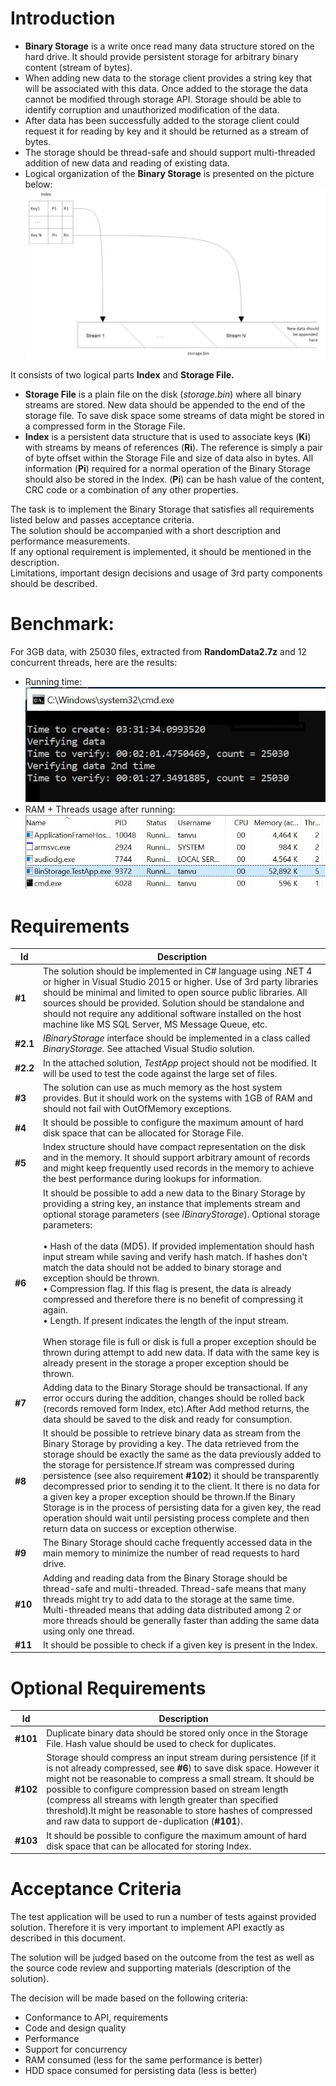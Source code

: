 # Introduction

- **Binary Storage** is a write once read many data structure stored on the hard drive. It should provide persistent storage for arbitrary binary content (stream of bytes). 
- When adding new data to the storage client provides a string key that will be associated with this data. Once added to the storage the data cannot be modified through storage API. Storage should be able to identify corruption and unauthorized modification of the data. 
- After data has been successfully added to the storage client could request it for reading by key and it should be returned as a stream of bytes. 
- The storage should be thread-safe and should support multi-threaded addition of new data and reading of existing data. 
- Logical organization of the **Binary Storage** is presented on the picture below:
![Logical Structure](https://raw.githubusercontent.com/NhatTanVu/BinaryStorage/master/_screenshots/logical%20structure.jpg?raw=true "Logical Structure")

It consists of two logical parts **Index** and **Storage File.**

- **Storage File** is a plain file on the disk (_storage.bin_) where all binary streams are stored. New data should be appended to the end of the storage file. To save disk space some streams of data might be stored in a compressed form in the Storage File.
- **Index** is a persistent data structure that is used to associate keys (**Ki**) with streams by means of references (**Ri**). The reference is simply a pair of byte offset within the Storage File and size of data also in bytes. All information (**Pi**) required for a normal operation of the Binary Storage should also be stored in the Index. (**Pi**) can be hash value of the content, CRC code or a combination of any other properties.

The task is to implement the Binary Storage that satisfies all requirements listed below and passes acceptance criteria.<br/> The solution should be accompanied with a short description and performance measurements.<br/> If any optional requirement is implemented, it should be mentioned in the description.<br/> Limitations, important design decisions and usage of 3rd party components should be described.

# Benchmark:
For 3GB data, with 25030 files, extracted from **RandomData2.7z** and 12 concurrent threads, here are the results:
- Running time:<br/>
![Running time](https://raw.githubusercontent.com/NhatTanVu/BinaryStorage/master/_screenshots/benchmark_1.JPG "Running time")
- RAM + Threads usage after running:<br/>
![RAM + Threads](https://raw.githubusercontent.com/NhatTanVu/BinaryStorage/master/_screenshots/benchmark_2.JPG "RAM + Threads")

# Requirements

| Id | Description |
| --- | --- |
| **#1** | The solution should be implemented in C# language using .NET 4 or higher in Visual Studio 2015 or higher.  Use of 3rd party libraries should be minimal and limited to open source public libraries. All sources should be provided. Solution should be standalone and should not require any additional software installed on the host machine like MS SQL Server, MS Message Queue, etc. |
| **#2.1** | _IBinaryStorage_ interface should be implemented in a class called _BinaryStorage._ See attached Visual Studio solution. |
| **#2.2** | In the attached solution, _TestApp_ project should not be modified. It will be used to test the code against the large set of files. |
| **#3** | The solution can use as much memory as the host system provides. But it should work on the systems with 1GB of RAM and should not fail with OutOfMemory exceptions. |
| **#4** | It should be possible to configure the maximum amount of hard disk space that can be allocated for Storage File. |
| **#5** | Index structure should have compact representation on the disk and in the memory. It should support arbitrary amount of records and might keep frequently used records in the memory to achieve the best performance during lookups for information. |
| **#6** | It should be possible to add a new data to the Binary Storage by providing a string key, an instance that implements stream and optional storage parameters (see _IBinaryStorage_). Optional storage parameters:<br/><br/>&bull; Hash of the data (MD5). If provided implementation should hash input stream while saving and verify hash match. If hashes don't match the data should not be added to binary storage and exception should be thrown.<br/>&bull; Compression flag. If this flag is present, the data is already compressed and therefore there is no benefit of compressing it again.<br/>&bull; Length. If present indicates the length of the input stream.<br/><br/>When storage file is full or disk is full a proper exception should be thrown during attempt to add new data. If data with the same key is already present in the storage a proper exception should be thrown. |
| **#7** | Adding data to the Binary Storage should be transactional. If any error occurs during the addition, changes should be rolled back (records removed form Index, etc).After Add method returns, the data should be saved to the disk and ready for consumption. |
| **#8** | It should be possible to retrieve binary data as stream from the Binary Storage by providing a key. The data retrieved from the storage should be exactly the same as the data previously added to the storage for persistence.If stream was compressed during persistence (see also requirement **#102**) it should be transparently decompressed prior to sending it to the client. It there is no data for a given key a proper exception should be thrown.If the Binary Storage is in the process of persisting data for a given key, the read operation should wait until persisting process complete and then return data on success or exception otherwise. |
| **#9** | The Binary Storage should cache frequently accessed data in the main memory to minimize the number of read requests to hard drive. |
| **#10** | Adding and reading data from the Binary Storage should be thread-safe and multi-threaded. Thread-safe means that many threads might try to add data to the storage at the same time. Multi-threaded means that adding data distributed among 2 or more threads should be generally faster than adding the same data using only one thread. |
| **#11** | It should be possible to check if a given key is present in the Index. |

# Optional Requirements

| Id | Description |
| --- | --- |
| **#101** | Duplicate binary data should be stored only once in the Storage File. Hash value should be used to check for duplicates. |
| **#102** | Storage should compress an input stream during persistence (if it is not already compressed, see **#6**) to save disk space. However it might not be reasonable to compress a small stream. It should be possible to configure compression based on stream length (compress all streams with length greater than specified threshold).It might be reasonable to store hashes of compressed and raw data to support de-duplication (**#101**). |
| **#103** | It should be possible to configure the maximum amount of hard disk space that can be allocated for storing Index. |

# Acceptance Criteria

The test application will be used to run a number of tests against provided solution. Therefore it is very important to implement API exactly as described in this document.

The solution will be judged based on the outcome from the test as well as the source code review and supporting materials (description of the solution).

The decision will be made based on the following criteria:

- Conformance to API, requirements
- Code and design quality
- Performance
- Support for concurrency
- RAM consumed (less for the same performance is better)
- HDD space consumed for persisting data (less is better)
